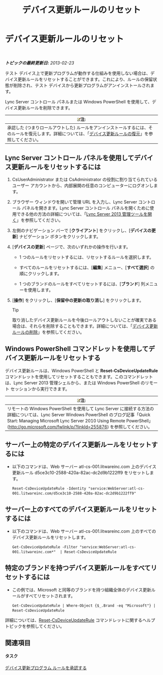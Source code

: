 ﻿---
title: デバイス更新ルールのリセット
TOCTitle: デバイス更新ルールのリセット
ms:assetid: d1f597e7-dffd-4756-af07-10613a5d8729
ms:mtpsurl: https://technet.microsoft.com/ja-jp/library/JJ994069(v=OCS.15)
ms:contentKeyID: 52056710
ms.date: 05/19/2016
mtps_version: v=OCS.15
ms.translationtype: HT
---

# デバイス更新ルールのリセット

 

_**トピックの最終更新日:** 2013-02-23_

テスト デバイス上で更新プログラムが動作する仕組みを使用しない場合は、デバイス更新ルールをリセットすることができます。これにより、ルールの保留状態が削除され、テスト デバイスから更新プログラムがアンインストールされます。

Lync Server コントロール パネルまたは Windows PowerShell を使用して、デバイス更新ルールを削除できます。

<table>
<thead>
<tr class="header">
<th><img src="images/Gg412781.note(OCS.15).gif" title="note" alt="note" />注:</th>
</tr>
</thead>
<tbody>
<tr class="odd">
<td>承認した (つまりロールアウトした) ルールをアンインストールするには、そのルールを復元します。詳細については、「<a href="lync-server-2013-restore-a-device-update-rule.md">デバイス更新ルールの復元</a>」を参照してください。</td>
</tr>
</tbody>
</table>


## Lync Server コントロール パネルを使用してデバイス更新ルールをリセットするには

1.  CsUserAdministrator または CsAdministrator の役割に割り当てられているユーザー アカウントから、内部展開の任意のコンピューターにログオンします。

2.  ブラウザー ウィンドウを開いて管理 URL を入力し、Lync Server コントロール パネルを開きます。Lync Server コントロール パネルを開くために使用できる他の方法の詳細については、「[Lync Server 2013 管理ツールを開く](lync-server-2013-open-lync-server-administrative-tools.md)」を参照してください。

3.  左側のナビゲーション バーで \[**クライアント**\] をクリックし、\[**デバイスの更新**\] ナビゲーション ボタンをクリックします。

4.  \[**デバイスの更新**\] ページで、次のいずれかの操作を行います。
    
      - 1 つのルールをリセットするには、リセットするルールを選択します。
    
      - すべてのルールをリセットするには、\[**編集**\] メニュー、\[**すべて選択**\] の順にクリックします。
    
      - 1 つのブランドのルールをすべてリセットするには、\[**ブランド**\] 列メニューを使用します。

5.  \[**操作**\] をクリックし、\[**保留中の更新の取り消し**\] をクリックします。
    

    > [!TIP]
    > 取り消したデバイス更新ルールを今後ロールアウトしないことが確実である場合は、それらを削除することもできます。詳細については、「<A href="lync-server-2013-remove-a-device-update-rule.md">デバイス更新ルールの削除</A>」を参照してください。



## Windows PowerShell コマンドレットを使用してデバイス更新ルールをリセットする

デバイス更新ルールは、Windows PowerShell と **Reset-CsDeviceUpdateRule** コマンドレットを使用してリセットすることもできます。このコマンドレットは、Lync Server 2013 管理シェルから、または Windows PowerShell のリモート セッションから実行できます。

<table>
<thead>
<tr class="header">
<th><img src="images/Gg412781.note(OCS.15).gif" title="note" alt="note" />注:</th>
</tr>
</thead>
<tbody>
<tr class="odd">
<td>リモートの Windows PowerShell を使用して Lync Server に接続する方法の詳細については、Lync Server Windows PowerShell のブログ記事「Quick Start: Managing Microsoft Lync Server 2010 Using Remote PowerShell」 (<a href="http://go.microsoft.com/fwlink/p/?linkid=255876">http://go.microsoft.com/fwlink/p/?linkId=255876</a>) を参照してください。</td>
</tr>
</tbody>
</table>


## サーバー上の特定のデバイス更新ルールをリセットするには

  - 以下のコマンドは、Web サーバー atl-cs-001.litwareinc.com 上のデバイス更新ルール d5ce3c10-2588-420a-82ac-dc2d9b1222ff9 をリセットします。
    
        Reset-CsDeviceUpdateRule -Identity "service:WebServer:atl-cs-001.litwareinc.com/d5ce3c10-2588-420a-82ac-dc2d9b1222ff9"

## サーバー上のすべてのデバイス更新ルールをリセットするには

  - 以下のコマンドは、Web サーバー atl-cs-001.litwareinc.com 上のすべてのデバイス更新ルールをリセットします。
    
        Get-CsDeviceUpdateRule -Filter "service:WebServer:atl-cs-001.litwareinc.com*"  | Reset-CsDeviceUpdateRule

## 特定のブランドを持つデバイス更新ルールをすべてリセットするには

  - この例では、Microsoft と同等のブランドを持つ組織全体のデバイス更新ルールがすべてリセットされます。
    
        Get-CsDeviceUpdateRule | Where-Object {$_.Brand -eq "Microsoft"} | Reset-CsDeviceUpdateRule

詳細については、[Reset-CsDeviceUpdateRule](https://docs.microsoft.com/en-us/powershell/module/skype/Reset-CsDeviceUpdateRule) コマンドレットに関するヘルプ トピックを参照してください。

## 関連項目

#### タスク

[デバイス更新プログラム ルールを承認する](lync-server-2013-approve-a-device-update-rule.md)

